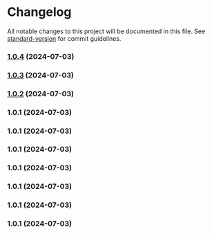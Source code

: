 # Changelog

All notable changes to this project will be documented in this file. See [standard-version](https://github.com/conventional-changelog/standard-version) for commit guidelines.

### [1.0.4](https://github.com/tosinakinro/github-actions-matrixed-builds/compare/v1.0.3...v1.0.4) (2024-07-03)

### [1.0.3](https://github.com/tosinakinro/github-actions-matrixed-builds/compare/v1.0.2...v1.0.3) (2024-07-03)

### [1.0.2](https://github.com/tosinakinro/github-actions-matrixed-builds/compare/v1.0.1...v1.0.2) (2024-07-03)

### 1.0.1 (2024-07-03)

### 1.0.1 (2024-07-03)

### 1.0.1 (2024-07-03)

### 1.0.1 (2024-07-03)

### 1.0.1 (2024-07-03)

### 1.0.1 (2024-07-03)

### 1.0.1 (2024-07-03)

